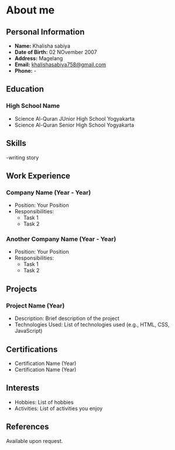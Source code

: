 # About me

## Personal Information

- **Name:** Khalisha sabiya
- **Date of Birth:** 02 NOvember 2007
- **Address:** Magelang
- **Email:** khalishasabiya758@gmail.com
- **Phone:** -

## Education

### High School Name 

- Science Al-Quran JUnior High School Yogyakarta
- Science Al-Quran Senior High School Yogyakarta

## Skills

-writing story

## Work Experience

### Company Name (Year - Year)

- Position: Your Position
- Responsibilities:
  - Task 1
  - Task 2

### Another Company Name (Year - Year)

- Position: Your Position
- Responsibilities:
  - Task 1
  - Task 2

## Projects

### Project Name (Year)

- Description: Brief description of the project
- Technologies Used: List of technologies used (e.g., HTML, CSS, JavaScript)

## Certifications

- Certification Name (Year)
- Certification Name (Year)

## Interests

- Hobbies: List of hobbies
- Activities: List of activities you enjoy

## References

Available upon request.


